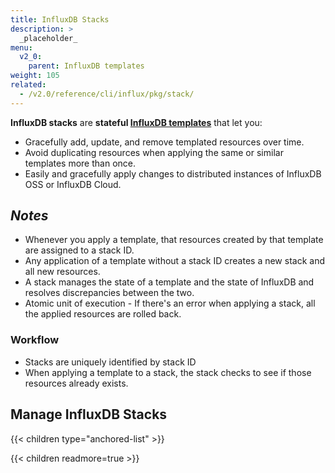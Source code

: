 ```yaml
---
title: InfluxDB Stacks
description: >
  _placeholder_
menu:
  v2_0:
    parent: InfluxDB templates
weight: 105
related:
  - /v2.0/reference/cli/influx/pkg/stack/
---
```


**InfluxDB stacks** are **stateful [InfluxDB templates](/v2.0/influxdb-templates)**
that let you:

- Gracefully add, update, and remove templated resources over time.
- Avoid duplicating resources when applying the same or similar templates more than once.
- Easily and gracefully apply changes to distributed instances of InfluxDB OSS or InfluxDB Cloud.

## _Notes_
- Whenever you apply a template, that resources created by that template are assigned to a stack ID.
- Any application of a template without a stack ID creates a new stack and all new resources.
- A stack manages the state of a template and the state of InfluxDB and resolves
discrepancies between the two.
- Atomic unit of execution - If there's an error when applying a stack, all the applied resources are rolled back.

### Workflow
- Stacks are uniquely identified by stack ID
- When applying a template to a stack, the stack checks to see if those resources already exists.

## Manage InfluxDB Stacks

{{< children type="anchored-list" >}}

{{< children readmore=true >}}
